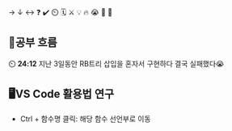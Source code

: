→ ↓ ↔ ❓ ✔️ ⏲️ 🗓️ ⚔️ 💡 🔥 😭 👏 🎵 

## 🧠공부 흐름
⏲️ **24:12** 지난 3일동안 RB트리 삽입을 혼자서 구현하다 결국 실패했다😭  

## 🖥️VS Code 활용법 연구
- Ctrl + 함수명 클릭: 해당 함수 선언부로 이동  



